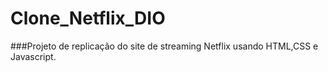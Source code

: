 # Clone_Netflix_DIO

###Projeto de replicação do site de streaming Netflix usando HTML,CSS e Javascript.


